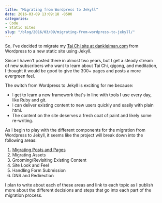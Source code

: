 ```yaml
---
title: "Migrating from Wordpress to Jekyll"
date: 2016-03-09 13:09:18 -0500
categories: 
- Code
- Static Sites
slug: "/blog/2016/03/09/migrating-from-wordpress-to-jekyll/"
---
```


So, I've decided to migrate my [Tai Chi site at dankleiman.com](http://dankleiman.com) from Wordpress to a new static site using Jekyll.

Since I haven't posted there in almost two years, but I get a steady stream of new subscribers who want to learn about Tai Chi, qigong, and meditation, I thought it would be good to give the 300+ pages and posts a more evergreen feel.

<!--more-->

The switch from Wordpress to Jekyll is exciting for me because:

- I get to learn a new framework that's in line with tools I use every day, like Ruby and git.
- I can deliver existing content to new users quickly and easily with plain html.
- The content on the site deserves a fresh coat of paint and likely some re-writing.

As I begin to play with the different components for the migration from Wordpress to Jekyll, it seems like the project will break down into the following areas:

1. [Migrating Posts and Pages](/blog/2016/03/11/migrating-posts-and-pages-from-wordpress-to-jekyll/)
2. Migrating Assets
3. Grooming/Revisiting Existing Content
4. Site Look and Feel
5. Handling Form Submission
6. DNS and Redirection

I plan to write about each of these areas and link to each topic as I publish more about the different decisions and steps that go into each part of the migration process.
